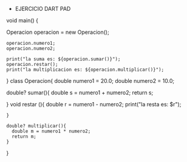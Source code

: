  - EJERCICIO DART PAD

 void main() {
  
  Operacion operacion = new Operacion();
   
    operacion.numero1;
    operacion.numero2;
     
    print("la suma es: ${operacion.sumar()}");
    operacion.restar();
    print("la multiplicacion es: ${operacion.multiplicar()}");
 } 
 class Operacion{
  double numero1 = 20.0;
  double numero2 = 10.0;
  
  double? sumar(){
    double s = numero1 + numero2;
    return s;
    
  }
    void restar (){
      double r = numero1 - numero2;
      print("la resta es: $r");
      
    }
  
    double? multiplicar(){
      double m = numero1 * numero2;
      return m;
    }

 }